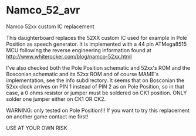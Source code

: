 # Namco_52_avr
Namco 52xx custom IC replacement

This daughterboard replaces the 52XX custom IC used for example in Pole
Position as speech generator.
It is implemented with a 44 pin ATMega8515 MCU following the reverse 
engineering information found at http://www.whiterocker.com/blog/namco-52xx.html

I've also checked both the Pole Position schematic and 52xx's ROM and the 
Bosconian schematic and its 52xx ROM and of course MAME's implementation, see the info 
subdirectory.
It seems that on Bosconian the 52xx clock arrives on PIN 1 instead of PIN 2 as on 
Pole Position, so in that case, a 0 ohms resistor or jumper must be soldered on CK1
position. ONLY solder one jumper either on CK1 OR CK2.

WARNING: only tested on Pole Position!!!
If you want to try this replacement on another game contact me first!

USE AT YOUR OWN RISK
